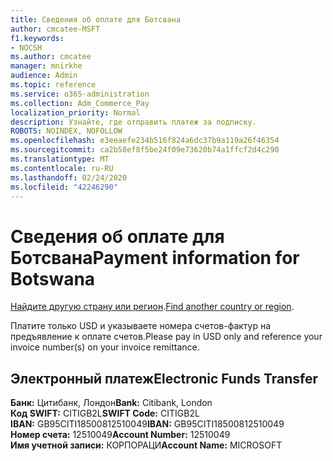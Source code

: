 ```yaml
---
title: Сведения об оплате для Ботсвана
author: cmcatee-MSFT
f1.keywords:
- NOCSH
ms.author: cmcatee
manager: mnirkhe
audience: Admin
ms.topic: reference
ms.service: o365-administration
ms.collection: Adm_Commerce_Pay
localization_priority: Normal
description: Узнайте, где отправить платеж за подписку.
ROBOTS: NOINDEX, NOFOLLOW
ms.openlocfilehash: e3eeaefe234b516f824a6dc37b9a119a26f46354
ms.sourcegitcommit: ca2b58ef8f5be24f09e73620b74a1ffcf2d4c290
ms.translationtype: MT
ms.contentlocale: ru-RU
ms.lasthandoff: 02/24/2020
ms.locfileid: "42246290"
---
```

# <a name="payment-information-for-botswana"></a><span data-ttu-id="a1c99-103">Сведения об оплате для Ботсвана</span><span class="sxs-lookup"><span data-stu-id="a1c99-103">Payment information for Botswana</span></span>

<span data-ttu-id="a1c99-104">[Найдите другую страну или регион](../billing-and-payments/pay-for-your-subscription.md).</span><span class="sxs-lookup"><span data-stu-id="a1c99-104">[Find another country or region](../billing-and-payments/pay-for-your-subscription.md).</span></span>

<span data-ttu-id="a1c99-105">Платите только USD и указываете номера счетов-фактур на предъявление к оплате счетов.</span><span class="sxs-lookup"><span data-stu-id="a1c99-105">Please pay in USD only and reference your invoice number(s) on your invoice remittance.</span></span>

## <a name="electronic-funds-transfer"></a><span data-ttu-id="a1c99-106">Электронный платеж</span><span class="sxs-lookup"><span data-stu-id="a1c99-106">Electronic Funds Transfer</span></span>

<span data-ttu-id="a1c99-107">**Банк:** Цитибанк, Лондон</span><span class="sxs-lookup"><span data-stu-id="a1c99-107">**Bank:** Citibank, London</span></span>  
<span data-ttu-id="a1c99-108">**Код SWIFT:** CITIGB2L</span><span class="sxs-lookup"><span data-stu-id="a1c99-108">**SWIFT Code:** CITIGB2L</span></span>  
<span data-ttu-id="a1c99-109">**IBAN:** GB95CITI18500812510049</span><span class="sxs-lookup"><span data-stu-id="a1c99-109">**IBAN:** GB95CITI18500812510049</span></span>  
<span data-ttu-id="a1c99-110">**Номер счета:** 12510049</span><span class="sxs-lookup"><span data-stu-id="a1c99-110">**Account Number:** 12510049</span></span>  
<span data-ttu-id="a1c99-111">**Имя учетной записи:** КОРПОРАЦИ</span><span class="sxs-lookup"><span data-stu-id="a1c99-111">**Account Name:** MICROSOFT</span></span>  